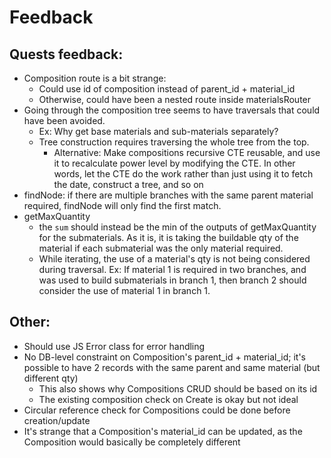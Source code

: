 # Feedback

## Quests feedback:

- Composition route is a bit strange:
  - Could use id of composition instead of parent_id + material_id
  - Otherwise, could have been a nested route inside materialsRouter
- Going through the composition tree seems to have traversals that could have been avoided.
  - Ex: Why get base materials and sub-materials separately?
  - Tree construction requires traversing the whole tree from the top.
    - Alternative: Make compositions recursive CTE reusable, and use it to recalculate power level by modifying the CTE. In other words, let the CTE do the work rather than just using it to fetch the date, construct a tree, and so on
- findNode: if there are multiple branches with the same parent material required, findNode will only find the first match.
- getMaxQuantity
  - the `sum` should instead be the min of the outputs of getMaxQuantity for the submaterials. As it is, it is taking the buildable qty of the material if each submaterial was the only material required.
  - While iterating, the use of a material's qty is not being considered during traversal. Ex: If material 1 is required in two branches, and was used to build submaterials in branch 1, then branch 2 should consider the use of material 1 in branch 1.

## Other:

- Should use JS Error class for error handling
- No DB-level constraint on Composition's parent_id + material_id; it's possible to have 2 records with the same parent and same material (but different qty)
  - This also shows why Compositions CRUD should be based on its id
  - The existing composition check on Create is okay but not ideal
- Circular reference check for Compositions could be done before creation/update
- It's strange that a Composition's material_id can be updated, as the Composition would basically be completely different